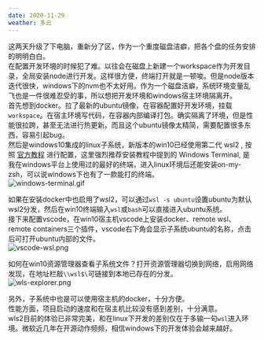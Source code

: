 ```yaml
---
date: 2020-11-29
weather: 多云
---
```


这两天升级了下电脑，重新分了区，作为一个重度磁盘洁癖，把各个盘的任务安排的明明白白。  
在配置开发环境的时候犯了难。以往会在磁盘上新建一个workspace作为开发目录，全局安装node进行开发。这样很方便，终端打开就是一顿唆。但是node版本迭代很快，windows下的nvm也不太好用。作为一个磁盘洁癖，系统环境变量乱飞也是一件很难忍受的事，所以想把开发环境和windows宿主环境隔离开。  
首先想到docker。拉了最新的ubuntu镜像，在容器配置好开发环境，挂载`workspace`。在宿主环境写代码，在容器内部编译打包。确实隔离了环境，但是性能很拉跨，甚至无法进行热更新。而且这个ubuntu镜像太精简，需要配置很多东西，容易引起bug。  
然后是windows10集成的linux子系统，新版本的win10已经使用第二代 wsl2 , 按照 [官方教程](https://docs.microsoft.com/zh-cn/windows/wsl/install-win10) 进行配置，这里强烈推荐安装教程中提到的 Windows Terminal, 是我在windows平台上使用过的最好的终端，进入linux环境后还能安装on-my-zsh，可以说windows下也有了一款能打的终端。  
![windows-terminal.gif](https://upload-images.jianshu.io/upload_images/864719-5a7bf16a65ea2c14.gif?imageMogr2/auto-orient/strip)

如果在安装docker中也启用了wsl2，可以通过`wsl -s ubuntu`设置ubuntu为默认wsl2分发，然后在win10终端输入`wsl`或`bash`可以直接进入ubuntu系统。  
接下来配置vscode，在win10宿主机vscode上安装docker、remote wsl、remote containers三个插件，vscode右下角会显示子系统ubuntu的名称，点击后可打开ubuntu内部的文件。  
![vscode-wsl.png](https://upload-images.jianshu.io/upload_images/864719-53f5a79afd148fda.png?imageMogr2/auto-orient/strip%7CimageView2/2/w/1240)

如何在win10资源管理器查看子系统文件？打开资源管理器切换到网络，启用网络发现，在地址栏敲`\\wsl$\`可链接到本地已存在的分发。  
![wls-explorer.png](https://upload-images.jianshu.io/upload_images/864719-44f0fb5f5a80755a.png?imageMogr2/auto-orient/strip%7CimageView2/2/w/1240)

另外，子系统中也是可以使用宿主机的docker，十分方便。  
性能方面，项目启动的速度和在宿主机比较没有感到差别，十分满意。  
wls2目前的体验已非常完美，和在linux下开发的差别仅在于多输一句`wsl`进入环境。微软近几年在开源动作频频，相信windows下的开发体验会越来越好。